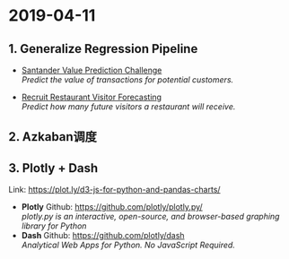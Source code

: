 # 2019-04-11
## 1. Generalize Regression Pipeline
- [Santander Value Prediction Challenge](https://www.kaggle.com/c/santander-value-prediction-challenge/leaderboard)  
_Predict the value of transactions for potential customers._  

- [Recruit Restaurant Visitor Forecasting](https://www.kaggle.com/c/recruit-restaurant-visitor-forecasting/overview)  
_Predict how many future visitors a restaurant will receive._  

## 2. Azkaban调度

## 3. Plotly + Dash
Link: https://plot.ly/d3-js-for-python-and-pandas-charts/  

- **Plotly**
 Github: https://github.com/plotly/plotly.py/  
  _plotly.py is an interactive, open-source, and browser-based graphing library for Python_  
- **Dash** 
 Github: https://github.com/plotly/dash  
 _Analytical Web Apps for Python. No JavaScript Required._  
